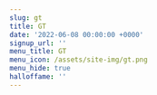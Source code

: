 ```yaml
---
slug: gt
title: GT
date: '2022-06-08 00:00:00 +0000'
signup_url: ''
menu_title: GT
menu_icon: /assets/site-img/gt.png
menu_hide: true
halloffame: ''
---
```


